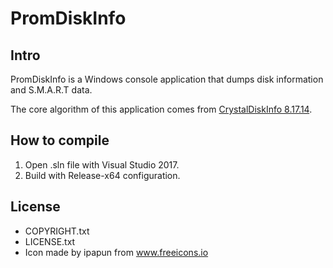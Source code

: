 # PromDiskInfo

## Intro

PromDiskInfo is a Windows console application that dumps disk information and S.M.A.R.T data.

The core algorithm of this application comes from [CrystalDiskInfo 8.17.14](https://crystalmark.info/en/software/crystaldiskinfo/).

## How to compile

1. Open .sln file with Visual Studio 2017.
1. Build with Release-x64 configuration.

## License

- COPYRIGHT.txt
- LICENSE.txt
- Icon made by ipapun from www.freeicons.io